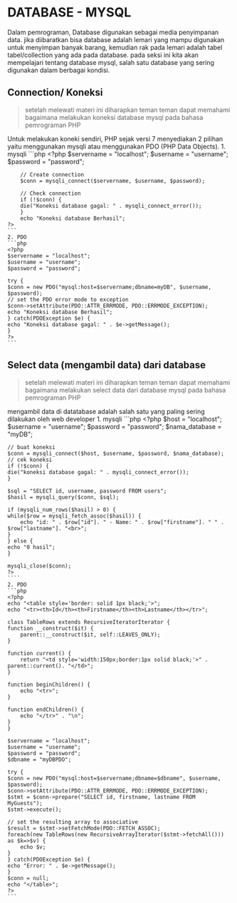 # DATABASE - MYSQL

Dalam pemrograman, Database digunakan sebagai media penyimpanan data. jika diibaratkan bisa database adalah lemari yang mampu digunakan untuk menyimpan banyak barang, kemudian rak pada lemari adalah tabel tabel/collection yang ada pada database. pada seksi ini kita akan mempelajari tentang database mysql, salah satu database yang sering digunakan dalam berbagai kondisi.

## Connection/ Koneksi
>setelah melewati materi ini diharapkan teman teman dapat memahami bagaimana melakukan koneksi database mysql pada bahasa pemrograman PHP

Untuk melakukan koneki sendiri, PHP sejak versi 7 menyediakan 2 pilihan yaitu menggunakan mysqli atau menggunakan PDO (PHP Data Objects).
    1. mysqli
    ```php
    <?php
        $servername = "localhost";
        $username = "username";
        $password = "password";

        // Create connection
        $conn = mysqli_connect($servername, $username, $password);

        // Check connection
        if (!$conn) {
        die("Koneksi database gagal: " . mysqli_connect_error());
        }
        echo "Koneksi database Berhasil";
    ?>
    ```
    2. PDO
    ```php
    <?php
    $servername = "localhost";
    $username = "username";
    $password = "password";

    try {
    $conn = new PDO("mysql:host=$servername;dbname=myDB", $username, $password);
    // set the PDO error mode to exception
    $conn->setAttribute(PDO::ATTR_ERRMODE, PDO::ERRMODE_EXCEPTION);
    echo "Koneksi database Berhasil";
    } catch(PDOException $e) {
    echo "Koneksi database gagal: " . $e->getMessage();
    }
    ?>
    ```

## Select data (mengambil data) dari database
>setelah melewati materi ini diharapkan teman teman dapat memahami bagaimana melakukan select data dari database mysql pada bahasa pemrograman PHP

mengambil data di datatabase adalah salah satu yang paling sering dilakukan oleh web developer
    1. mysqli
    ```php
    <?php
    $host = "localhost";
    $username = "username";
    $password = "password";
    $nama_database = "myDB";

    // buat koneksi
    $conn = mysqli_connect($host, $username, $password, $nama_database);
    // cek koneksi
    if (!$conn) {
    die("koneksi database gagal: " . mysqli_connect_error());
    }

    $sql = "SELECT id, username, password FROM users";
    $hasil = mysqli_query($conn, $sql);

    if (mysqli_num_rows($hasil) > 0) {
    while($row = mysqli_fetch_assoc($hasil)) {
        echo "id: " . $row["id"]. " - Name: " . $row["firstname"]. " " . $row["lastname"]. "<br>";
    }
    } else {
    echo "0 hasil";
    }

    mysqli_close($conn);
    ?>
    ````
    2. PDO
    ```php
    <?php
    echo "<table style='border: solid 1px black;'>";
    echo "<tr><th>Id</th><th>Firstname</th><th>Lastname</th></tr>";

    class TableRows extends RecursiveIteratorIterator {
    function __construct($it) {
        parent::__construct($it, self::LEAVES_ONLY);
    }

    function current() {
        return "<td style='width:150px;border:1px solid black;'>" . parent::current(). "</td>";
    }

    function beginChildren() {
        echo "<tr>";
    }

    function endChildren() {
        echo "</tr>" . "\n";
    }
    }

    $servername = "localhost";
    $username = "username";
    $password = "password";
    $dbname = "myDBPDO";

    try {
    $conn = new PDO("mysql:host=$servername;dbname=$dbname", $username, $password);
    $conn->setAttribute(PDO::ATTR_ERRMODE, PDO::ERRMODE_EXCEPTION);
    $stmt = $conn->prepare("SELECT id, firstname, lastname FROM MyGuests");
    $stmt->execute();

    // set the resulting array to associative
    $result = $stmt->setFetchMode(PDO::FETCH_ASSOC);
    foreach(new TableRows(new RecursiveArrayIterator($stmt->fetchAll())) as $k=>$v) {
        echo $v;
    }
    } catch(PDOException $e) {
    echo "Error: " . $e->getMessage();
    }
    $conn = null;
    echo "</table>";
    ?>
    ```